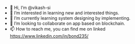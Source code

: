 - 👋 Hi, I’m @vikash-si
- 👀 I’m interested in learning new and interested things.
- 🌱 I’m currently learning system designing by implementing.
- 💞️ I’m looking to collaborate on app based on blockchain.
- 📫 How to reach me, you can find me on linked https://www.linkedin.com/in/bond235/

<!---
vikash-si/vikash-si is a ✨ special ✨ repository because its `README.md` (this file) appears on your GitHub profile.
You can click the Preview link to take a look at your changes.
--->
